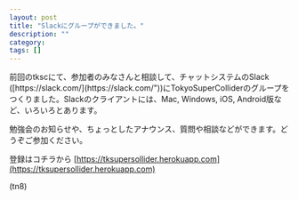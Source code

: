 ```yaml
---
layout: post
title: "Slackにグループができました。"
description: ""
category: 
tags: []
---
```

 

<p>前回のtkscにて、参加者のみなさんと相談して、チャットシステムのSlack ([https://slack.com/](https://slack.com/"))にTokyoSuperColliderのグループをつくりました。Slackのクライアントには、Mac, Windows, iOS, Android版など、いろいろとあります。</p><p>勉強会のお知らせや、ちょっとしたアナウンス、質問や相談などができます。どうぞご参加ください。

登録はコチラから [https://tksupersollider.herokuapp.com](https://tksupersollider.herokuapp.com)

(tn8)</p>
